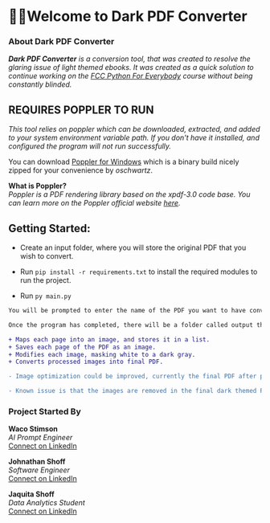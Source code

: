 # 👋🏼Welcome to Dark PDF Converter

### About Dark PDF Converter
***Dark PDF Converter** is a conversion tool, that was created to resolve the glaring issue of light themed ebooks. It was created as a quick solution to continue working on the [FCC Python For Everybody](https://www.freecodecamp.org/learn/scientific-computing-with-python/python-for-everybody) course without being constantly blinded.*

## REQUIRES POPPLER TO RUN
*This tool relies on poppler which can be downloaded, extracted, and added to your system environment variable path. If you don't have it installed, and configured the program will not run successfully.*

You can download [Poppler for Windows](https://github.com/oschwartz10612/poppler-windows) which is a binary build nicely zipped for your convenience by *oschwartz*.

**What is Poppler?**\
*Poppler is a PDF rendering library based on the xpdf-3.0 code base. You can learn more on the Poppler official website [here](https://poppler.freedesktop.org/).*

## Getting Started:

- Create an input folder, where you will store the original PDF that you wish to convert.

- Run `pip install -r requirements.txt` to install the required modules to run the project.

- Run `py main.py`

```diff
You will be prompted to enter the name of the PDF you want to have converted. You should enter the name of the PDF without providing the extension. Once you hit enter it will show you where files will be stored.

Once the program has completed, there will be a folder called output that contains a folder with the name of the PDF that you wanted to convert. In that folder will be the dark_[PDF_NAME].pdf which is the completed dark theme PDF.

+ Maps each page into an image, and stores it in a list.
+ Saves each page of the PDF as an image.
+ Modifies each image, masking white to a dark gray.
+ Converts processed images into final PDF.

- Image optimization could be improved, currently the final PDF after processing all the images is a bit large.

- Known issue is that the images are removed in the final dark themed PDF. This is one of the problems that need to be resolved eventually. 

```

### Project Started By

**Waco Stimson**\
*AI Prompt Engineer*\
[Connect on LinkedIn](https://www.linkedin.com/in/waco-stimson-3abb992b/)

**Johnathan Shoff**\
*Software Engineer*\
[Connect on LinkedIn](https://www.linkedin.com/in/fearthedev/)

**Jaquita Shoff**\
*Data Analytics Student*\
[Connect on LinkedIn](https://www.linkedin.com/in/jaquitashoff/)